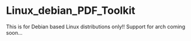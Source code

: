 # Linux_debian_PDF_Toolkit
This is for Debian based Linux distributions only!! Support for arch coming soon...
